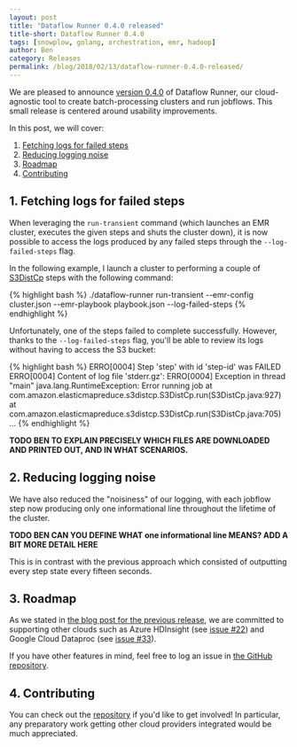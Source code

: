 ```yaml
---
layout: post
title: "Dataflow Runner 0.4.0 released"
title-short: Dataflow Runner 0.4.0
tags: [snowplow, golang, orchestration, emr, hadoop]
author: Ben
category: Releases
permalink: /blog/2018/02/13/dataflow-runner-0.4.0-released/
---
```


We are pleased to announce [version 0.4.0][release-040] of Dataflow Runner, our cloud-agnostic tool
to create batch-processing clusters and run jobflows. This small release is centered around usability improvements.

In this post, we will cover:

1. [Fetching logs for failed steps](#logs)
2. [Reducing logging noise](#noise)
3. [Roadmap](#roadmap)
4. [Contributing](#contributing)

<!--more-->

<h2 id="locks">1. Fetching logs for failed steps</h2>

When leveraging the `run-transient` command (which launches an EMR cluster, executes the
given steps and shuts the cluster down), it is now possible to access the logs produced by any
failed steps through the `--log-failed-steps` flag.

In the following example, I launch a cluster to performing a couple of [S3DistCp][s3-dist-cp]
steps with the following command:

{% highlight bash %}
./dataflow-runner run-transient --emr-config cluster.json --emr-playbook playbook.json --log-failed-steps
{% endhighlight %}

Unfortunately, one of the steps failed to complete successfully. However, thanks to the `--log-failed-steps` flag, you'll be
able to review its logs without having to access the S3 bucket:

{% highlight bash %}
ERRO[0004] Step 'step' with id 'step-id' was FAILED
ERRO[0004] Content of log file 'stderr.gz':
ERRO[0004] Exception in thread "main" java.lang.RuntimeException: Error running job
    at com.amazon.elasticmapreduce.s3distcp.S3DistCp.run(S3DistCp.java:927)
    at com.amazon.elasticmapreduce.s3distcp.S3DistCp.run(S3DistCp.java:705)
    ...
{% endhighlight %}

**TODO BEN TO EXPLAIN PRECISELY WHICH FILES ARE DOWNLOADED AND PRINTED OUT, AND IN WHAT SCENARIOS.**

<h2 id="tags">2. Reducing logging noise</h2>

We have also reduced the "noisiness" of our logging, with each jobflow step now producing only one informational line
throughout the lifetime of the cluster.

**TODO BEN CAN YOU DEFINE WHAT one informational line MEANS? ADD A BIT MORE DETAIL HERE**

This is in contrast with the previous approach which consisted of outputting every step state
every fifteen seconds.

<h2 id="roadmap">3. Roadmap</h2>

As we stated in [the blog post for the previous release][release-030-post],
we are committed to supporting other clouds such as Azure HDInsight (see [issue #22][issue-22]) and
Google Cloud Dataproc (see [issue #33][issue-33]).

If you have other features in mind, feel free to log an issue in
[the GitHub repository][df-runner-issues].

<h2 id="contributing">4. Contributing</h2>

You can check out the [repository][df-runner-repo] if you'd like to get involved! In particular, any
preparatory work getting other cloud providers integrated would be much appreciated.

[release-040]: https://github.com/snowplow/dataflow-runner/releases/tag/0.4.0
[release-030-post]: /blog/2017/05/30/dataflow-runner-0.3.0-released#roadmap

[df-runner-repo]: https://github.com/snowplow/dataflow-runner/
[df-runner-issues]: https://github.com/snowplow/dataflow-runner/issues/
[issue-22]: https://github.com/snowplow/dataflow-runner/issues/22
[issue-33]: https://github.com/snowplow/dataflow-runner/issues/15

[s3-dist-cp]: https://docs.aws.amazon.com/emr/latest/ReleaseGuide/UsingEMR_s3distcp.html
